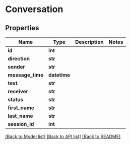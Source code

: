 # Conversation

## Properties
Name | Type | Description | Notes
------------ | ------------- | ------------- | -------------
**id** | **int** |  | 
**direction** | **str** |  | 
**sender** | **str** |  | 
**message_time** | **datetime** |  | 
**text** | **str** |  | 
**receiver** | **str** |  | 
**status** | **str** |  | 
**first_name** | **str** |  | 
**last_name** | **str** |  | 
**session_id** | **int** |  | 

[[Back to Model list]](../README.md#documentation-for-models) [[Back to API list]](../README.md#documentation-for-api-endpoints) [[Back to README]](../README.md)


